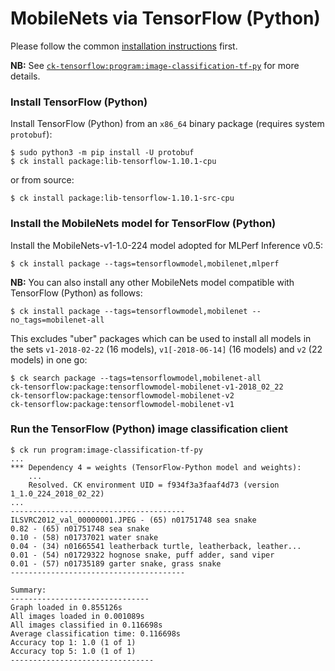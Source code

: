 # MobileNets via TensorFlow (Python)

Please follow the common [installation instructions](../README.md#installation) first.

**NB:** See [`ck-tensorflow:program:image-classification-tf-py`](https://github.com/ctuning/ck-tensorflow/tree/master/program/image-classification-tf-py) for more details.

### Install TensorFlow (Python)

Install TensorFlow (Python) from an `x86_64` binary package (requires system `protobuf`):
```
$ sudo python3 -m pip install -U protobuf
$ ck install package:lib-tensorflow-1.10.1-cpu
```
or from source:
```
$ ck install package:lib-tensorflow-1.10.1-src-cpu
```

### Install the MobileNets model for TensorFlow (Python)

Install the MobileNets-v1-1.0-224 model adopted for MLPerf Inference v0.5:
```
$ ck install package --tags=tensorflowmodel,mobilenet,mlperf
```

**NB:** You can also install any other MobileNets model compatible with TensorFlow (Python) as follows:
```
$ ck install package --tags=tensorflowmodel,mobilenet --no_tags=mobilenet-all
```
This excludes "uber" packages which can be used to install all models in the sets `v1-2018-02-22` (16 models), `v1[-2018-06-14]` (16 models) and `v2` (22 models) in one go:
```
$ ck search package --tags=tensorflowmodel,mobilenet-all
ck-tensorflow:package:tensorflowmodel-mobilenet-v1-2018_02_22
ck-tensorflow:package:tensorflowmodel-mobilenet-v2
ck-tensorflow:package:tensorflowmodel-mobilenet-v1
```

### Run the TensorFlow (Python) image classification client
```
$ ck run program:image-classification-tf-py
...
*** Dependency 4 = weights (TensorFlow-Python model and weights):
    ...
    Resolved. CK environment UID = f934f3a3faaf4d73 (version 1_1.0_224_2018_02_22)
...
---------------------------------------
ILSVRC2012_val_00000001.JPEG - (65) n01751748 sea snake
0.82 - (65) n01751748 sea snake                                                                        
0.10 - (58) n01737021 water snake     
0.04 - (34) n01665541 leatherback turtle, leatherback, leather...
0.01 - (54) n01729322 hognose snake, puff adder, sand viper
0.01 - (57) n01735189 garter snake, grass snake
---------------------------------------
                                   
Summary:                             
-------------------------------    
Graph loaded in 0.855126s           
All images loaded in 0.001089s                   
All images classified in 0.116698s
Average classification time: 0.116698s
Accuracy top 1: 1.0 (1 of 1)                     
Accuracy top 5: 1.0 (1 of 1)                 
-------------------------------- 
```
